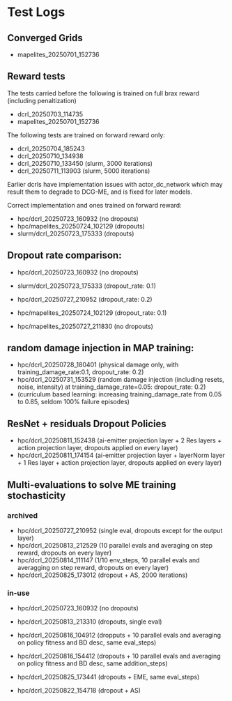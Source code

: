 # Test Logs

## Converged Grids
- mapelites_20250701_152736

## Reward tests

The tests carried before the following is trained on full brax reward (including penaltization)
- dcrl_20250703_114735
- mapelites_20250701_152736

The following tests are trained on forward reward only:
- dcrl_20250704_185243
- dcrl_20250710_134938
- dcrl_20250710_133450 (slurm, 3000 iterations)
- dcrl_20250711_113903 (slurm, 5000 iterations)

Earlier dcrls have implementation issues with actor_dc_network which may result them to degrade to DCG-ME, and is fixed for later models.


Correct implementation and ones trained on forward reward:
- hpc/dcrl_20250723_160932 (no dropouts)
- hpc/mapelites_20250724_102129 (dropouts)
- slurm/dcrl_20250723_175333 (dropouts)


## Dropout rate comparison:
- hpc/dcrl_20250723_160932 (no dropouts)
- slurm/dcrl_20250723_175333 (dropout_rate: 0.1)
- hpc/dcrl_20250727_210952 (dropout_rate: 0.2)

- hpc/mapelites_20250724_102129 (dropout_rate: 0.1)
- hpc/mapelites_20250727_211830 (no dropouts)

## random damage injection in MAP training:
- hpc/dcrl_20250728_180401 (physical damage only, with training_damage_rate:0.1, dropout_rate: 0.2)
- hpc/dcrl_20250731_153529 (random damage injection (including resets, noise, intensity) at training_damage_rate=0.05: dropout_rate: 0.2)
- (curriculum based learning: increasing training_damage_rate from 0.05 to 0.85, seldom 100% failure episodes)

## ResNet + residuals Dropout Policies
 - hpc/dcrl_20250811_152438 (ai-emitter projection layer + 2 Res layers + action projection layer, dropouts applied on every layer)
 - hpc/dcrl_20250811_174154 (ai-emitter projection layer + layerNorm layer + 1 Res layer + action projection layer, dropouts applied on every layer)


## Multi-evaluations to solve ME training stochasticity
### archived
- hpc/dcrl_20250727_210952 (single eval, dropouts except for the output layer)
- hpc/dcrl_20250813_212529 (10 parallel evals and averaging on step reward, dropouts on every layer)
- hpc/dcrl_20250814_111147 (1/10 env_steps, 10 parallel evals and averagging on step reward, dropouts on every layer)
- hpc/dcrl_20250825_173012 (dropout + AS, 2000 iterations)

### in-use
- hpc/dcrl_20250723_160932 (no dropouts)
- hpc/dcrl_20250813_213310 (dropouts, single eval)
- hpc/dcrl_20250816_104912 (dropputs + 10 parallel evals and averaging on policy fitness and BD desc, same eval_steps)
- hpc/dcrl_20250816_154412 (dropouts + 10 parallel evals and averaging on policy fitness and BD desc, same addition_steps)
- hpc/dcrl_20250825_173441 (dropouts + EME, same eval_steps)

- hpc/dcrl_20250822_154718 (dropout + AS)
